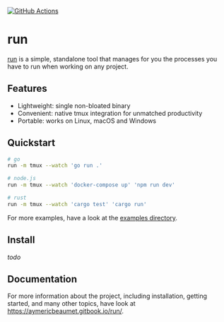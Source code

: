 [![GitHub Actions](https://github.com/aymericbeaumet/run/actions/workflows/ci.yml/badge.svg)](https://github.com/aymericbeaumet/run/actions/workflows/ci.yml)

# run

[run](https://github.com/aymericbeaumet/run) is a simple, standalone tool that manages for you the processes you have to run when working on any project.

## Features

- Lightweight: single non-bloated binary
- Convenient: native tmux integration for unmatched productivity
- Portable: works on Linux, macOS and Windows

## Quickstart

```bash
# go
run -m tmux --watch 'go run .'

# node.js
run -m tmux --watch 'docker-compose up' 'npm run dev'

# rust
run -m tmux --watch 'cargo test' 'cargo run'
```

For more examples, have a look at the [examples directory](./examples).

## Install

_todo_

## Documentation

For more information about the project, including installation, getting started, and many other topics, have look at https://aymericbeaumet.gitbook.io/run/.
